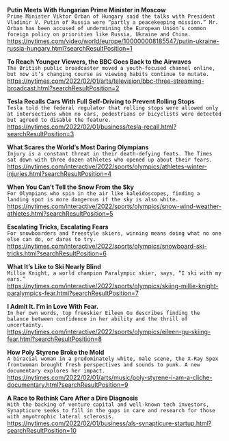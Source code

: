 **Putin Meets With Hungarian Prime Minister in Moscow**\
`Prime Minister Viktor Orban of Hungary said the talks with President Vladimir V. Putin of Russia were “partly a peacekeeping mission.” Mr. Orban has been accused of undermining the European Union’s common foreign policy on priorities like Russia, Ukraine and China.`\
https://nytimes.com/video/world/europe/100000008185547/putin-ukraine-russia-hungary.html?searchResultPosition=1

**To Reach Younger Viewers, the BBC Goes Back to the Airwaves**\
`The British public broadcaster moved a youth-focused channel online, but now it’s changing course as viewing habits continue to mutate.`\
https://nytimes.com/2022/02/01/arts/television/bbc-three-streaming-broadcast.html?searchResultPosition=2

**Tesla Recalls Cars With Full Self-Driving to Prevent Rolling Stops**\
`Tesla told the federal regulator that rolling stops were allowed only at intersections when no cars, pedestrians or bicyclists were detected but agreed to disable the feature.`\
https://nytimes.com/2022/02/01/business/tesla-recall.html?searchResultPosition=3

**What Scares the World’s Most Daring Olympians**\
`Injury is a constant threat in their death-defying feats. The Times sat down with three dozen athletes who opened up about their fears.`\
https://nytimes.com/interactive/2022/sports/olympics/athletes-winter-injuries.html?searchResultPosition=4

**When You Can’t Tell the Snow From the Sky**\
`For Olympians who spin in the air like kaleidoscopes, finding a landing spot is more dangerous if the sky is also white.`\
https://nytimes.com/interactive/2022/sports/olympics/snow-wind-weather-athletes.html?searchResultPosition=5

**Escalating Tricks, Escalating Fears**\
`For snowboarders and freestyle skiers, winning means doing what no one else can do, or dares to try.`\
https://nytimes.com/interactive/2022/sports/olympics/snowboard-ski-tricks.html?searchResultPosition=6

**What It’s Like to Ski Nearly Blind**\
`Millie Knight, a world champion Paralympic skier, says, “I ski with my ears.”`\
https://nytimes.com/interactive/2022/sports/olympics/skiing-millie-knight-paralympics-fear.html?searchResultPosition=7

**I Admit It. I’m in Love With Fear.**\
`In her own words, top freeskier Eileen Gu describes finding the balance between confidence in her ability and the thrill of uncertainty.`\
https://nytimes.com/interactive/2022/sports/olympics/eileen-gu-skiing-fear.html?searchResultPosition=8

**How Poly Styrene Broke the Mold**\
`A biracial woman in a predominately white, male scene, the X-Ray Spex frontwoman brought fresh perspectives and sounds to punk. A new documentary explores her impact.`\
https://nytimes.com/2022/02/01/arts/music/poly-styrene-i-am-a-cliche-documentary.html?searchResultPosition=9

**A Race to Rethink Care After a Dire Diagnosis**\
`With the backing of venture capital and well-known tech investors, Synapticure seeks to fill in the gaps in care and research for those with amyotrophic lateral sclerosis.`\
https://nytimes.com/2022/02/01/business/als-synapticure-startup.html?searchResultPosition=10

